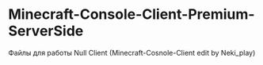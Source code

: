 # Minecraft-Console-Client-Premium-ServerSide
Файлы для работы Null Client (Minecraft-Cosnole-Client edit by Neki_play)
